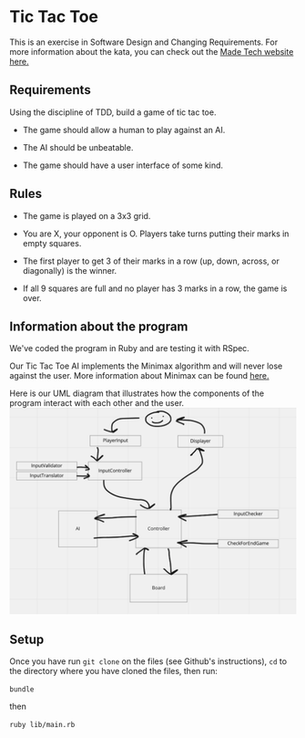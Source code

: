 
# Tic Tac Toe
This is an exercise in Software Design and Changing Requirements. For more information about the kata, you can check out the [Made Tech website here.](https://learn.madetech.com/sparring/tic-tac-toe/)

## Requirements
Using the discipline of TDD, build a game of tic tac toe.


* The game should allow a human to play against an AI.
  
* The AI should be unbeatable.
  
* The game should have a user interface of some kind.

## Rules

* The game is played on a 3x3 grid.

* You are X, your opponent is O. Players take turns putting their marks in empty squares.

* The first player to get 3 of their marks in a row (up, down, across, or diagonally) is the winner.

* If all 9 squares are full and no player has 3 marks in a row, the game is over.

## Information about the program

We've coded the program in Ruby and are testing it with RSpec.

Our Tic Tac Toe AI implements the Minimax algorithm and will never lose against the user. More information about Minimax can be found [here.](https://www.youtube.com/watch?v=l-hh51ncgDI)

Here is our UML diagram that illustrates how the components of the program interact with each other and the user.
![Uml Diagram](./UML.png)


## Setup
Once you have run `git clone` on the files (see Github's instructions), `cd` to the directory where you have cloned the files, then run:

`bundle` 

then 

`ruby lib/main.rb`

